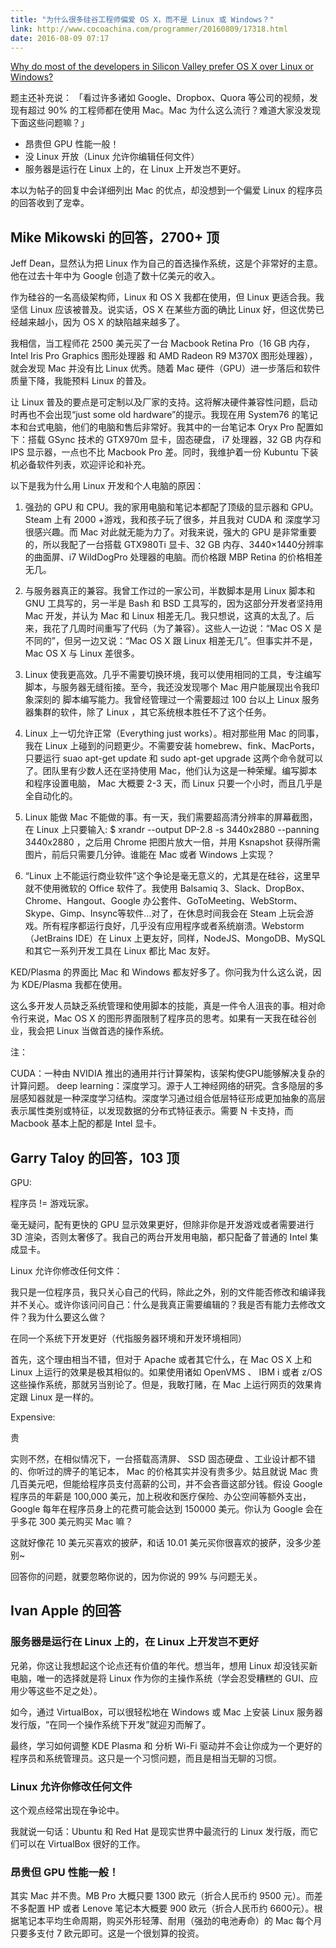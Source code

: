 ```yaml
---
title: "为什么很多硅谷工程师偏爱 OS X，而不是 Linux 或 Windows？" 
link: http://www.cocoachina.com/programmer/20160809/17318.html
date: 2016-08-09 07:17
---
```


[Why do most of the developers in Silicon Valley prefer OS X over Linux or Windows? ](https://www.quora.com/Why-do-most-of-the-developers-in-Silicon-Valley-prefer-OS-X-over-Linux-or-Windows)


题主还补充说：
「看过许多诸如 Google、Dropbox、Quora 等公司的视频，发现有超过 90% 的工程师都在使用 Mac。Mac 为什么这么流行？难道大家没发现下面这些问题嘛？」

- 昂贵但 GPU 性能一般！
- 没 Linux 开放（Linux 允许你编辑任何文件）
- 服务器是运行在 Linux 上的，在 Linux 上开发岂不更好。

本以为帖子的回复中会详细列出 Mac 的优点，却没想到一个偏爱 Linux 的程序员的回答收到了宠幸。

## Mike Mikowski 的回答，2700+ 顶

Jeff Dean，显然认为把 Linux 作为自己的首选操作系统，这是个非常好的主意。他在过去十年中为 Google 创造了数十亿美元的收入。

作为硅谷的一名高级架构师，Linux 和 OS X 我都在使用，但 Linux 更适合我。我坚信 Linux 应该被普及。说实话，OS X 在某些方面的确比 Linux 好，但这优势已经越来越小，因为 OS X 的缺陷越来越多了。

我相信，当工程师花 2500 美元买了一台 Macbook Retina Pro（16 GB 内存，Intel Iris Pro Graphics 图形处理器 和 AMD Radeon R9 M370X 图形处理器），就会发现 Mac 并没有比 Linux 优秀。随着 Mac 硬件（GPU）进一步落后和软件质量下降，我能预料 Linux 的普及。

让 Linux 普及的要点是可定制以及厂家的支持。这将解决硬件兼容性问题，启动时再也不会出现“just some old hardware”的提示。我现在用 System76 的笔记本和台式电脑，他们的电脑和售后非常好。我其中的一台笔记本 Oryx Pro 配置如下：搭载 GSync 技术的 GTX970m 显卡，固态硬盘， i7 处理器，32 GB 内存和 IPS 显示器，一点也不比 Macbook Pro 差。同时，我维护着一份 Kubuntu 下装机必备软件列表，欢迎评论和补充。

以下是我为什么用 Linux 开发和个人电脑的原因：

1. 强劲的 GPU 和 CPU。我的家用电脑和笔记本都配了顶级的显示器和 GPU。Steam 上有 2000 +游戏，我和孩子玩了很多，并且我对 CUDA 和 深度学习很感兴趣。而 Mac 对此就无能为力了。对我来说，强大的 GPU 是非常重要的，所以我配了一台搭载 GTX980Ti 显卡、32 GB 内存、3440×1440分辨率的曲面屏、i7 WildDogPro 处理器的电脑。而价格跟 MBP Retina 的价格相差无几。

2. 与服务器真正的兼容。我曾工作过的一家公司，半数脚本是用 Linux 脚本和 GNU 工具写的，另一半是 Bash 和 BSD 工具写的，因为这部分开发者坚持用 Mac 开发，并认为 Mac 和 Linux 相差无几。我只想说，这真的太乱了。后来，我花了几周时间重写了代码（为了兼容）。这些人一边说：“Mac OS X 是不同的”，但另一边又说：“Mac OS X 跟 Linux 相差无几”。但事实并不是，Mac OS X 与 Linux 差很多。

3. Linux 使我更高效。几乎不需要切换环境，我可以使用相同的工具，专注编写脚本，与服务器无缝衔接。至今，我还没发现哪个 Mac 用户能展现出令我印象深刻的 脚本编写能力。我曾经管理过一个需要超过 100 台以上 Linux 服务器集群的软件，除了 Linux ，其它系统根本胜任不了这个任务。

4. Linux 上一切允许正常（Everything just works）。相对那些用 Mac 的同事，我在 Linux 上碰到的问题更少。不需要安装 homebrew、fink、MacPorts，只要运行 suao apt-get update 和 sudo apt-get upgrade 这两个命令就可以了。团队里有少数人还在坚持使用 Mac，他们认为这是一种荣耀。编写脚本和程序设置电脑， Mac 大概要 2-3 天，而 Linux 只要一个小时，而且几乎是全自动化的。

5. Linux 能做 Mac 不能做的事。有一天，我们需要超高清分辨率的屏幕截图，在 Linux 上只要输入: $ xrandr --output DP-2.8 -s 3440x2880 --panning 3440x2880 ，之后用 Chrome 把图片放大一倍，并用 Ksnapshot 获得所需图片，前后只需要几分钟。谁能在 Mac 或者 Windows 上实现？

6. “Linux 上不能运行商业软件”这个争论是毫无意义的，尤其是在硅谷，这里早就不使用微软的 Office 软件了。我使用 Balsamiq 3、Slack、DropBox、Chrome、Hangout、Google 办公套件、GoToMeeting、WebStorm、Skype、Gimp、Insync等软件…对了，在休息时间我会在 Steam 上玩会游戏。所有程序都运行良好，几乎没有应用程序或者系统崩溃。Webstorm（JetBrains IDE）在 Linux 上更友好，同样，NodeJS、MongoDB、MySQL和其它一系列开发工具在 Linux 都比 Mac 友好。

KED/Plasma 的界面比 Mac 和 Windows 都友好多了。你问我为什么这么说，因为 KDE/Plasma 我都在使用。

这么多开发人员缺乏系统管理和使用脚本的技能，真是一件令人沮丧的事。相对命令行来说，Mac OS X 的图形界面限制了程序员的思考。如果有一天我在硅谷创业，我会把 Linux 当做首选的操作系统。

注：

CUDA：一种由 NVIDIA 推出的通用并行计算架构，该架构使GPU能够解决复杂的计算问题。
deep learning：深度学习。源于人工神经网络的研究。含多隐层的多层感知器就是一种深度学习结构。深度学习通过组合低层特征形成更加抽象的高层表示属性类别或特征，以发现数据的分布式特征表示。需要 N 卡支持，而 Macbook 基本上配的都是 Intel 显卡。

## Garry Taloy 的回答，103 顶

GPU:

程序员 != 游戏玩家。

毫无疑问，配有更快的 GPU 显示效果更好，但除非你是开发游戏或者需要进行 3D 渲染，否则太奢侈了。我自己的两台开发用电脑，都只配备了普通的 Intel 集成显卡。

Linux 允许你修改任何文件：

我只是一位程序员，我只关心自己的代码，除此之外，别的文件能否修改和编译我并不关心。或许你该问问自己：什么是我真正需要编辑的？我是否有能力去修改文件？我为什么要这么做？

在同一个系统下开发更好（代指服务器环境和开发环境相同）

首先，这个理由相当不错，但对于 Apache 或者其它什么，在 Mac OS X 上和 Linux 上运行的效果是极其相似的。如果使用诸如 OpenVMS 、 IBM i 或者 z/OS 这些操作系统，那就另当别论了。但是，我敢打赌，在 Mac 上运行网页的效果肯定跟 Linux 是一样的。

Expensive:

贵

实则不然，在相似情况下，一台搭载高清屏、 SSD 固态硬盘 、工业设计都不错的、你听过的牌子的笔记本， Mac 的价格其实并没有贵多少。姑且就说 Mac 贵几百美元吧，但能给程序员支付高薪的公司，并不会吝啬这部分钱。假设 Google 程序员的年薪是 100,000 美元，加上税收和医疗保险、办公空间等额外支出，Google 每年在程序员身上的花费可能会达到 150000 美元。你认为 Google 会在乎多花 300 美元购买 Mac 嘛？

这就好像花 10 美元买喜欢的披萨，和话 10.01 美元买你很喜欢的披萨，没多少差别~

回答你的问题，就要忽略你说的，因为你说的 99% 与问题无关。

## Ivan Apple 的回答

### 服务器是运行在 Linux 上的，在 Linux 上开发岂不更好

兄弟，你这让我想起这个论点还有价值的年代。想当年，想用 Linux 却没钱买新电脑，唯一的选择就是将 Linux 作为你的主操作系统（学会忍受糟糕的 GUI、应用少等这些不足之处）。

如今，通过 VirtualBox，可以很轻松地在 Windows 或 Mac 上安装 Linux 服务器发行版，“在同一个操作系统下开发”就迎刃而解了。

最终，学习如何调整 KDE Plasma 和 分析 Wi-Fi 驱动并不会让你成为一个更好的程序员和系统管理员。这只是一个习惯问题，而且是相当无聊的习惯。

### Linux 允许你修改任何文件

这个观点经常出现在争论中。

我就说一句话：Ubuntu 和 Red Hat 是现实世界中最流行的 Linux 发行版，而它们可以在 VirtualBox 很好的工作。

### 昂贵但 GPU 性能一般！

其实 Mac 并不贵。MB Pro 大概只要 1300 欧元（折合人民币约 9500 元）。而差不多配置 HP 或者 Lenove 笔记本大概要 900 欧元（折合人民币约 6600元）。根据笔记本平均生命周期，购买外形轻薄、耐用（强劲的电池寿命）的 Mac 每个月只要多支付 7 欧元即可。这是一个很划算的投资。
